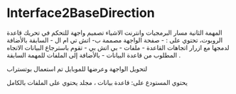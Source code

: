 # Interface2BaseDirection

المهمة الثانية مسار البرمجيات وانترنت الاشياء تصميم واجهة للتحكم في تحريك قاعدة الروبوت، تحتوي على : - صفحة الواجهة مصممة ب- اتش تي ام ال - السابقة بالأضافة لدمجها مع ازرار اتجاهات القاعدة - ملفات - بي اتش بي - تقوم باسترجاع البيانات الاتجاه المطلوب من قاعدة البيانات - بالأضافة إلى الملفات للمهمة السابقة .

لتحويل الواجهة وعرضها للموبايل تم استعمال بوتستراب

يحتوي المستودع على: قاعدة بيانات ، مجلد يحتوي على الملفات بالكامل
